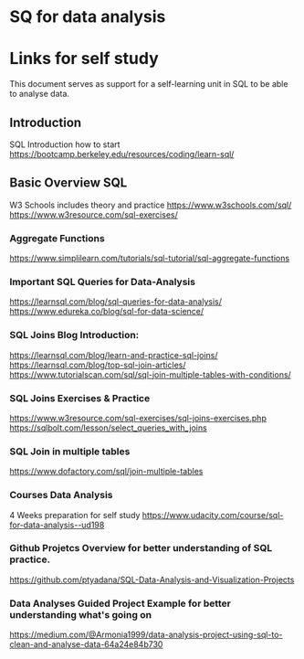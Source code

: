 # SQ for data analysis

# Links for self study
This document serves as support for a self-learning unit in SQL to be able to analyse data. 

## Introduction
SQL Introduction how to start
https://bootcamp.berkeley.edu/resources/coding/learn-sql/ 

## Basic Overview SQL
W3 Schools includes theory and practice
https://www.w3schools.com/sql/
https://www.w3resource.com/sql-exercises/ 


### Aggregate Functions
https://www.simplilearn.com/tutorials/sql-tutorial/sql-aggregate-functions 

### Important SQL Queries for Data-Analysis
https://learnsql.com/blog/sql-queries-for-data-analysis/ 
https://www.edureka.co/blog/sql-for-data-science/ 

### SQL Joins Blog Introduction: 
https://learnsql.com/blog/learn-and-practice-sql-joins/
https://learnsql.com/blog/top-sql-join-articles/ 
https://www.tutorialscan.com/sql/sql-join-multiple-tables-with-conditions/

### SQL Joins Exercises & Practice
https://www.w3resource.com/sql-exercises/sql-joins-exercises.php
https://sqlbolt.com/lesson/select_queries_with_joins 

### SQL Join in multiple tables
https://www.dofactory.com/sql/join-multiple-tables

### Courses Data Analysis
4 Weeks preparation for self study
https://www.udacity.com/course/sql-for-data-analysis--ud198 

### Github Projetcs Overview for better understanding of SQL practice. 
https://github.com/ptyadana/SQL-Data-Analysis-and-Visualization-Projects 

### Data Analyses Guided Project Example for better understanding what's going on
https://medium.com/@Armonia1999/data-analysis-project-using-sql-to-clean-and-analyse-data-64a24e84b730  
